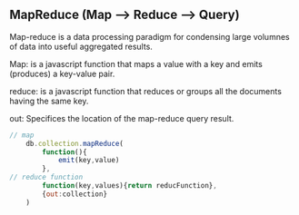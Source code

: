 ## MapReduce (Map --> Reduce --> Query)

Map-reduce is a data processing paradigm for condensing large volumnes of data into useful aggregated results.

Map: is a javascript function that maps a value with a key and 
emits (produces) a key-value pair.

reduce: is a javascript function that reduces or groups all the documents having the same key.

out: Specifices the location of the map-reduce query result.

```javascript
// map
    db.collection.mapReduce(
        function(){
            emit(key,value)
        }, 
// reduce function
        function(key,values){return reducFunction}, 
        {out:collection}
    )
```